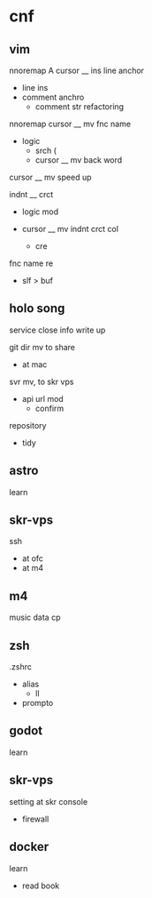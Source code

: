 
# cnf


## vim

nnoremap A  cursor __ ins line anchor
- line ins
- comment anchro
  - comment str refactoring


nnoremap <c-f>  cursor __ mv fnc name
- logic
  - srch (
  - cursor __ mv back word


cursor __ mv speed up


indnt __ crct
- logic mod

- cursor __ mv indnt crct col
  - cre


fnc name re
- slf > buf


## holo song

service close info write up

git dir mv to share
- at mac

svr mv, to skr vps
- api url mod
  - confirm

repository
- tidy


## astro

learn


## skr-vps

ssh
- at ofc
- at m4


## m4

music data cp


## zsh

.zshrc
- alias
  - ll
- prompto


## godot

learn


## skr-vps

setting at skr console
- firewall


## docker

learn
- read book


